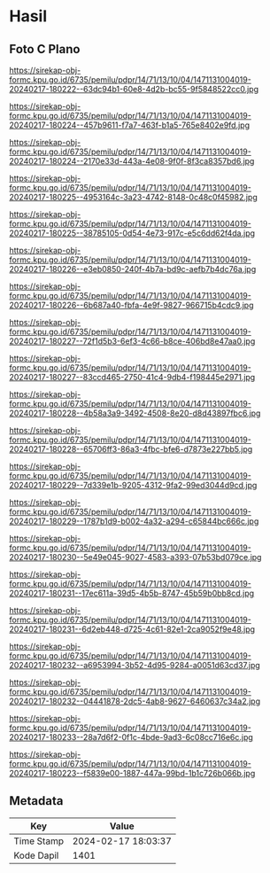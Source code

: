# Hasil

## Foto C Plano

https://sirekap-obj-formc.kpu.go.id/6735/pemilu/pdpr/14/71/13/10/04/1471131004019-20240217-180222--63dc94b1-60e8-4d2b-bc55-9f5848522cc0.jpg

https://sirekap-obj-formc.kpu.go.id/6735/pemilu/pdpr/14/71/13/10/04/1471131004019-20240217-180224--457b9611-f7a7-463f-b1a5-765e8402e9fd.jpg

https://sirekap-obj-formc.kpu.go.id/6735/pemilu/pdpr/14/71/13/10/04/1471131004019-20240217-180224--2170e33d-443a-4e08-9f0f-8f3ca8357bd6.jpg

https://sirekap-obj-formc.kpu.go.id/6735/pemilu/pdpr/14/71/13/10/04/1471131004019-20240217-180225--4953164c-3a23-4742-8148-0c48c0f45982.jpg

https://sirekap-obj-formc.kpu.go.id/6735/pemilu/pdpr/14/71/13/10/04/1471131004019-20240217-180225--38785105-0d54-4e73-917c-e5c6dd62f4da.jpg

https://sirekap-obj-formc.kpu.go.id/6735/pemilu/pdpr/14/71/13/10/04/1471131004019-20240217-180226--e3eb0850-240f-4b7a-bd9c-aefb7b4dc76a.jpg

https://sirekap-obj-formc.kpu.go.id/6735/pemilu/pdpr/14/71/13/10/04/1471131004019-20240217-180226--6b687a40-fbfa-4e9f-9827-966715b4cdc9.jpg

https://sirekap-obj-formc.kpu.go.id/6735/pemilu/pdpr/14/71/13/10/04/1471131004019-20240217-180227--72f1d5b3-6ef3-4c66-b8ce-406bd8e47aa0.jpg

https://sirekap-obj-formc.kpu.go.id/6735/pemilu/pdpr/14/71/13/10/04/1471131004019-20240217-180227--83ccd465-2750-41c4-9db4-f198445e2971.jpg

https://sirekap-obj-formc.kpu.go.id/6735/pemilu/pdpr/14/71/13/10/04/1471131004019-20240217-180228--4b58a3a9-3492-4508-8e20-d8d43897fbc6.jpg

https://sirekap-obj-formc.kpu.go.id/6735/pemilu/pdpr/14/71/13/10/04/1471131004019-20240217-180228--65706ff3-86a3-4fbc-bfe6-d7873e227bb5.jpg

https://sirekap-obj-formc.kpu.go.id/6735/pemilu/pdpr/14/71/13/10/04/1471131004019-20240217-180229--7d339e1b-9205-4312-9fa2-99ed3044d9cd.jpg

https://sirekap-obj-formc.kpu.go.id/6735/pemilu/pdpr/14/71/13/10/04/1471131004019-20240217-180229--1787b1d9-b002-4a32-a294-c65844bc666c.jpg

https://sirekap-obj-formc.kpu.go.id/6735/pemilu/pdpr/14/71/13/10/04/1471131004019-20240217-180230--5e49e045-9027-4583-a393-07b53bd079ce.jpg

https://sirekap-obj-formc.kpu.go.id/6735/pemilu/pdpr/14/71/13/10/04/1471131004019-20240217-180231--17ec611a-39d5-4b5b-8747-45b59b0bb8cd.jpg

https://sirekap-obj-formc.kpu.go.id/6735/pemilu/pdpr/14/71/13/10/04/1471131004019-20240217-180231--6d2eb448-d725-4c61-82e1-2ca9052f9e48.jpg

https://sirekap-obj-formc.kpu.go.id/6735/pemilu/pdpr/14/71/13/10/04/1471131004019-20240217-180232--a6953994-3b52-4d95-9284-a0051d63cd37.jpg

https://sirekap-obj-formc.kpu.go.id/6735/pemilu/pdpr/14/71/13/10/04/1471131004019-20240217-180232--04441878-2dc5-4ab8-9627-6460637c34a2.jpg

https://sirekap-obj-formc.kpu.go.id/6735/pemilu/pdpr/14/71/13/10/04/1471131004019-20240217-180233--28a7d6f2-0f1c-4bde-9ad3-6c08cc716e6c.jpg

https://sirekap-obj-formc.kpu.go.id/6735/pemilu/pdpr/14/71/13/10/04/1471131004019-20240217-180223--f5839e00-1887-447a-99bd-1b1c726b066b.jpg


## Metadata

| Key        | Value               |
| ---------- | ------------------- |
| Time Stamp | 2024-02-17 18:03:37 |
| Kode Dapil | 1401                |



